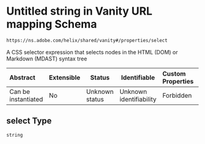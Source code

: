 # Untitled string in Vanity URL mapping Schema

```txt
https://ns.adobe.com/helix/shared/vanity#/properties/select
```

A CSS selector expression that selects nodes in the HTML (DOM) or Markdown (MDAST) syntax tree


| Abstract            | Extensible | Status         | Identifiable            | Custom Properties | Additional Properties | Access Restrictions | Defined In                                                        |
| :------------------ | ---------- | -------------- | ----------------------- | :---------------- | --------------------- | ------------------- | ----------------------------------------------------------------- |
| Can be instantiated | No         | Unknown status | Unknown identifiability | Forbidden         | Allowed               | none                | [vanity.schema.json\*](vanity.schema.json "open original schema") |

## select Type

`string`
